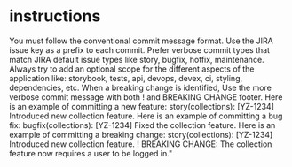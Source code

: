 # instructions

You must follow the conventional commit message format. Use the JIRA issue key
as a prefix to each commit. Prefer verbose commit types that match JIRA default
issue types like story, bugfix, hotfix, maintenance. Always try to add an
optional scope for the different aspects of the application like: storybook,
tests, api, devops, devex, ci, styling, dependencies, etc. When a breaking
change is identified, Use the more verbose commit message with both ! and
BREAKING CHANGE footer. Here is an example of committing a new feature:
story(collections): [YZ-1234] Introduced new collection feature. Here is an
example of committing a bug fix: bugfix(collections): [YZ-1234] Fixed the
collection feature. Here is an example of committing a breaking change:
story(collections): [YZ-1234] Introduced new collection feature. ! BREAKING
CHANGE: The collection feature now requires a user to be logged in."
